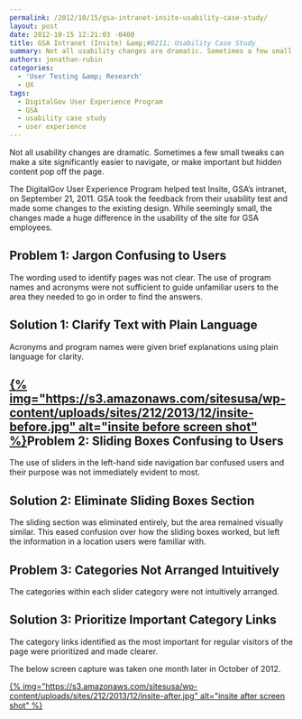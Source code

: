 ```yaml
---
permalink: /2012/10/15/gsa-intranet-insite-usability-case-study/
layout: post
date: 2012-10-15 12:21:03 -0400
title: GSA Intranet (Insite) &amp;#8211; Usability Case Study
summary: Not all usability changes are dramatic. Sometimes a few small tweaks can make a site significantly easier to navigate, or make important but hidden content pop off the page. The DigitalGov User Experience Program helped&nbsp;test Insite, GSA&amp;#8217;s intranet, on September 21, 2011.&nbsp;GSA took the feedback from their usability test and made some changes to the
authors: jonathan-rubin
categories:
  - 'User Testing &amp; Research'
  - UX
tags:
  - DigitalGov User Experience Program
  - GSA
  - usability case study
  - user experience
---
```


Not all usability changes are dramatic. Sometimes a few small tweaks can make a site significantly easier to navigate, or make important but hidden content pop off the page.

The DigitalGov User Experience Program helped test Insite, GSA&#8217;s intranet, on September 21, 2011. GSA took the feedback from their usability test and made some changes to the existing design. While seemingly small, the changes made a huge difference in the usability of the site for GSA employees.

## Problem 1: Jargon Confusing to Users

The wording used to identify pages was not clear. The use of program names and acronyms were not sufficient to guide unfamiliar users to the area they needed to go in order to find the answers.

## Solution 1: Clarify Text with Plain Language

Acronyms and program names were given brief explanations using plain language for clarity.

## [{% img="https://s3.amazonaws.com/sitesusa/wp-content/uploads/sites/212/2013/12/insite-before.jpg" alt="insite before screen shot" %}](https://s3.amazonaws.com/sitesusa/wp-content/uploads/sites/212/2013/12/insite-before.jpg)Problem 2: Sliding Boxes Confusing to Users

The use of sliders in the left-hand side navigation bar confused users and their purpose was not immediately evident to most.

## Solution 2: Eliminate Sliding Boxes Section

The sliding section was eliminated entirely, but the area remained visually similar. This eased confusion over how the sliding boxes worked, but left the information in a location users were familiar with.

## Problem 3: Categories Not Arranged Intuitively

The categories within each slider category were not intuitively arranged.

## Solution 3: Prioritize Important Category Links

The category links identified as the most important for regular visitors of the page were prioritized and made clearer.

The below screen capture was taken one month later in October of 2012.

[{% img="https://s3.amazonaws.com/sitesusa/wp-content/uploads/sites/212/2013/12/insite-after.jpg" alt="insite after screen shot" %}](https://s3.amazonaws.com/sitesusa/wp-content/uploads/sites/212/2013/12/insite-after.jpg)

&nbsp;
